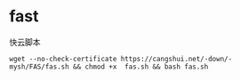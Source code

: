 # fast
快云脚本
```
wget --no-check-certificate https://cangshui.net/-down/-mysh/FAS/fas.sh && chmod +x  fas.sh && bash fas.sh
```
